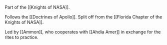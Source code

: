 Part of the [[Knights of NASA]].

Follows the [[Doctrines of Apollo]]. Split off from the [[Florida Chapter of the Knights of NASA]].

Led by [[Ammon]], who cooperates with [[Ahdia Amer]] in exchange for the rites to practice.